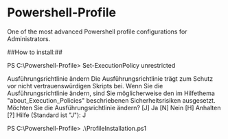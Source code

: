 Powershell-Profile
==================

One of the most advanced Powershell profile configurations for Administrators.

##How to install:##


PS C:\Powershell-Profile> Set-ExecutionPolicy unrestricted

Ausführungsrichtlinie ändern
Die Ausführungsrichtlinie trägt zum Schutz vor nicht vertrauenswürdigen Skripts bei. Wenn Sie die Ausführungsrichtlinie
 ändern, sind Sie möglicherweise den im Hilfethema "about_Execution_Policies" beschriebenen Sicherheitsrisiken
ausgesetzt. Möchten Sie die Ausführungsrichtlinie ändern?
[J] Ja  [N] Nein  [H] Anhalten  [?] Hilfe (Standard ist "J"): J

PS C:\Powershell-Profile> .\ProfileInstallation.ps1
